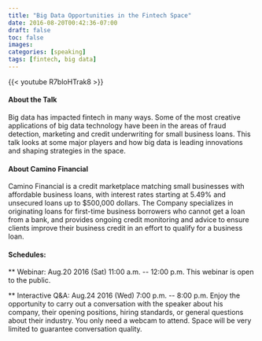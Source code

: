 ```yaml
---
title: "Big Data Opportunities in the Fintech Space"
date: 2016-08-20T00:42:36-07:00
draft: false
toc: false
images:
categories: [speaking]
tags: [fintech, big data]
---
```


{{< youtube R7bloHTrak8 >}}

#### About the Talk
Big data has impacted fintech in many ways. Some of the most creative applications of big data technology have been in the areas of fraud detection, marketing and credit underwriting for small business loans. This talk looks at some major players and how big data is leading innovations and shaping strategies in the space.

#### About Camino Financial
Camino Financial is a credit marketplace matching small businesses with affordable business loans, with interest rates starting at 5.49% and unsecured loans up to $500,000 dollars. The Company specializes in originating loans for first-time business borrowers who cannot get a loan from a bank, and provides ongoing credit monitoring and advice to ensure clients improve their business credit in an effort to qualify for a business loan.

#### Schedules:
** Webinar: Aug.20 2016 (Sat) 11:00 a.m. -- 12:00 p.m.
This webinar is open to the public.

** Interactive Q&A: Aug.24 2016 (Wed) 7:00 p.m. -- 8:00 p.m.
Enjoy the opportunity to carry out a conversation with the speaker about his company, their opening positions, hiring standards, or general questions about their industry. You only need a webcam to attend. Space will be very limited to guarantee conversation quality. 